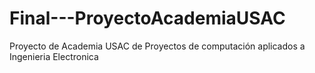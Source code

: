 # Final---ProyectoAcademiaUSAC
Proyecto de Academia USAC de Proyectos de computación aplicados a Ingenieria Electronica
